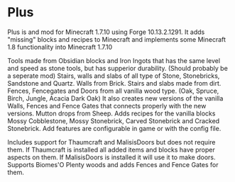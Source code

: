 # Plus
Plus is and mod for Minecraft 1.7.10 using Forge 10.13.2.1291.
It adds "missing" blocks and recipes to Minecraft and implements some Minecraft 1.8 functionality into Minecraft 1.7.10

Tools made from Obsidian blocks and Iron Ingots that has the same level and speed as stone tools, but has supperior durability. (Should probably be a seperate mod)
Stairs, walls and slabs of all type of Stone, Stonebricks, Sandstone and Quartz.
Walls from Brick.
Stairs and slabs made from dirt.
Fences, Fencegates and Doors from all vanilla wood type. (Oak, Spruce, Birch, Jungle, Acacia Dark Oak)
It also creates new versions of the vanilla Walls, Fences and Fence Gates that connects properly with the new versions.
Mutton drops from Sheep.
Adds recipes for the vanilla blocks Mossy Cobblestone, Mossy Stonebrick, Carved Stonebrick and Cracked Stonebrick.
Add features are configurable in game or with the config file.

Includes support for Thaumcraft and MalisisDoors but does not require them.
If Thaumcraft is installed all added items and blocks have proper aspects on them.
If MalisisDoors is installed it will use it to make doors.
Supports Biomes'O Plenty woods and adds Fences and Fence Gates for them.
